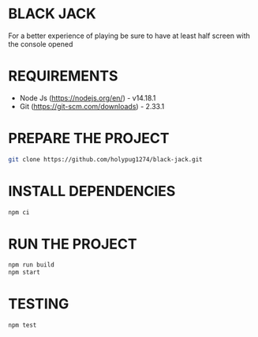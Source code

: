 # BLACK JACK

For a better experience of playing be sure to have at least half screen with the console opened

# REQUIREMENTS

-   Node Js (https://nodejs.org/en/) - v14.18.1
-   Git (https://git-scm.com/downloads) - 2.33.1

# PREPARE THE PROJECT

```bash
git clone https://github.com/holypug1274/black-jack.git
```

# INSTALL DEPENDENCIES

```bash
npm ci
```

# RUN THE PROJECT

```bash
npm run build
npm start
```

# TESTING

```bash
npm test
```
